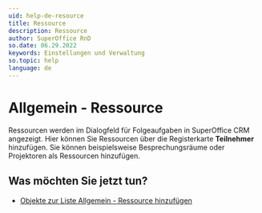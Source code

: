 ```yaml
---
uid: help-de-resource
title: Ressource
description: Ressource
author: SuperOffice RnD
so.date: 06.29.2022
keywords: Einstellungen und Verwaltung
so.topic: help
language: de
---
```


# Allgemein - Ressource

Ressourcen werden im Dialogfeld für Folgeaufgaben in SuperOffice CRM angezeigt. Hier können Sie Ressourcen über die Registerkarte **Teilnehmer** hinzufügen. Sie können beispielsweise Besprechungsräume oder Projektoren als Ressourcen hinzufügen.

## Was möchten Sie jetzt tun?

* [Objekte zur Liste Allgemein - Ressource hinzufügen][1]

<!-- Referenced links -->
[1]: adding-items-to-resource-list.md

<!-- Referenced images -->
